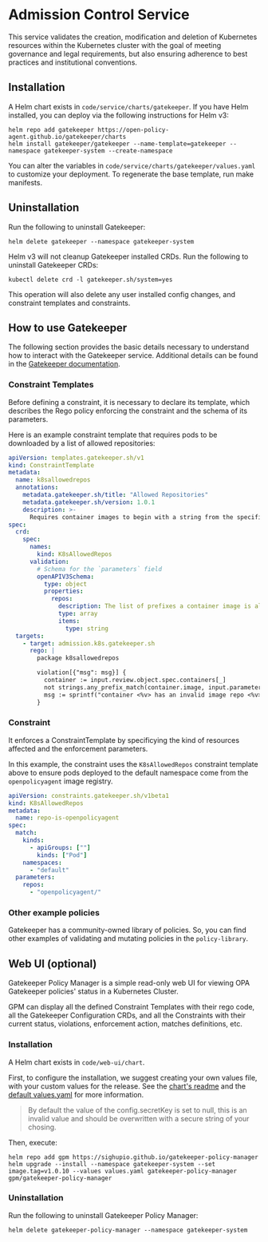 # Admission Control Service

This service validates the creation, modification and deletion of Kubernetes
resources within the Kubernetes cluster with the goal of meeting governance
and legal requirements, but also ensuring adherence to best practices and
institutional conventions.

## Installation

A Helm chart exists in `code/service/charts/gatekeeper`. If you have Helm
installed, you can deploy via the following instructions for Helm v3:

```shell
helm repo add gatekeeper https://open-policy-agent.github.io/gatekeeper/charts
helm install gatekeeper/gatekeeper --name-template=gatekeeper --namespace gatekeeper-system --create-namespace
```

You can alter the variables in `code/service/charts/gatekeeper/values.yaml` to
customize your deployment. To regenerate the base template, run make manifests.

## Uninstallation

Run the following to uninstall Gatekeeper:

```shell
helm delete gatekeeper --namespace gatekeeper-system
```

Helm v3 will not cleanup Gatekeeper installed CRDs. Run the following to
uninstall Gatekeeper CRDs:

```shell
kubectl delete crd -l gatekeeper.sh/system=yes
```

This operation will also delete any user installed config changes, and
constraint templates and constraints.

## How to use Gatekeeper

The following section provides the basic details necessary to understand how to
interact with the Gatekeeper service. Additional details can be found in the
[Gatekeeper documentation](https://open-policy-agent.github.io/gatekeeper/website/docs/howto/).

### Constraint Templates

Before defining a constraint, it is necessary to declare its template, which
describes the Rego policy enforcing the constraint and the schema of its
parameters.

Here is an example constraint template that requires pods to be downloaded by a
list of allowed repositories:

```yaml
apiVersion: templates.gatekeeper.sh/v1
kind: ConstraintTemplate
metadata:
  name: k8sallowedrepos
  annotations:
    metadata.gatekeeper.sh/title: "Allowed Repositories"
    metadata.gatekeeper.sh/version: 1.0.1
    description: >-
      Requires container images to begin with a string from the specified list.
spec:
  crd:
    spec:
      names:
        kind: K8sAllowedRepos
      validation:
        # Schema for the `parameters` field
        openAPIV3Schema:
          type: object
          properties:
            repos:
              description: The list of prefixes a container image is allowed to have.
              type: array
              items:
                type: string
  targets:
    - target: admission.k8s.gatekeeper.sh
      rego: |
        package k8sallowedrepos

        violation[{"msg": msg}] {
          container := input.review.object.spec.containers[_]
          not strings.any_prefix_match(container.image, input.parameters.repos)
          msg := sprintf("container <%v> has an invalid image repo <%v>, allowed repos are %v", [container.name, container.image, input.parameters.repos])
        }
```

### Constraint

It enforces a ConstraintTemplate by specificying the kind of resources affected
and the enforcement parameters.

In this example, the constraint uses the `K8sAllowedRepos` constraint template
above to ensure pods deployed to the default namespace come from the
`openpolicyagent` image registry.

```yaml
apiVersion: constraints.gatekeeper.sh/v1beta1
kind: K8sAllowedRepos
metadata:
  name: repo-is-openpolicyagent
spec:
  match:
    kinds:
      - apiGroups: [""]
        kinds: ["Pod"]
    namespaces:
      - "default"
  parameters:
    repos:
      - "openpolicyagent/"
```

### Other example policies

Gatekeeper has a community-owned library of policies. So, you can find
other examples of validating and mutating policies in the `policy-library`.

## Web UI (optional)

Gatekeeper Policy Manager is a simple read-only web UI for viewing OPA
Gatekeeper policies' status in a Kubernetes Cluster.

GPM can display all the defined Constraint Templates with their rego code, all
the Gatekeeper Configuration CRDs, and all the Constraints with their current
status, violations, enforcement action, matches definitions, etc.

### Installation

A Helm chart exists in `code/web-ui/chart`.

First, to configure the installation, we suggest creating your own values file,
with your custom values for the release. See the [chart's readme](code/web-ui/chart/README.md)
and the [default values.yaml](code/web-ui/chart/values.yaml)
for more information.

> By default the value of the config.secretKey is set to null, this is
> an invalid value and should be overwritten with a secure string of your
> chosing.

Then, execute:

```shell
helm repo add gpm https://sighupio.github.io/gatekeeper-policy-manager
helm upgrade --install --namespace gatekeeper-system --set image.tag=v1.0.10 --values values.yaml gatekeeper-policy-manager gpm/gatekeeper-policy-manager
```

### Uninstallation

Run the following to uninstall Gatekeeper Policy Manager:

```shell
helm delete gatekeeper-policy-manager --namespace gatekeeper-system
```
